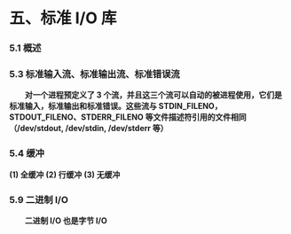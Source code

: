 # 五、标准 I/O 库
### 5.1 概述

### 5.3 标准输入流、标准输出流、标准错误流
**&emsp;&emsp;对一个进程预定义了 3 个流，并且这三个流可以自动的被进程使用，它们是标准输入，标准输出和标准错误。这些流与 STDIN_FILENO，STDOUT_FILENO、STDERR_FILENO 等文件描述符引用的文件相同（/dev/stdout, /dev/stdin, /dev/stderr 等）**

### 5.4 缓冲
**(1) 全缓冲**
**(2) 行缓冲**
**(3) 无缓冲**

### 5.9 二进制 I/O
**&emsp;&emsp;二进制 I/O 也是字节 I/O**